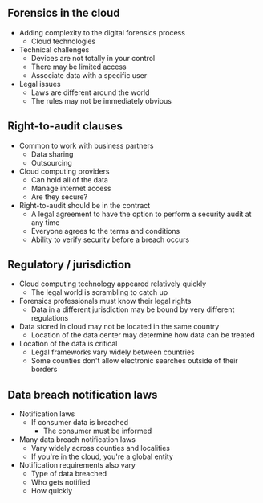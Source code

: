 ## Forensics in the cloud
- Adding complexity to the digital forensics process
	- Cloud technologies
- Technical challenges
	- Devices are not totally in your control
	- There may be limited access
	- Associate data with a specific user
- Legal issues
	- Laws are different around the world
	- The rules may not be immediately obvious
## Right-to-audit clauses
- Common to work with business partners
	- Data sharing
	- Outsourcing
- Cloud computing providers
	- Can hold all of the data
	- Manage internet access
	- Are they secure?
- Right-to-audit should be in the contract
	- A legal agreement to have the option to perform a security audit at any time
	- Everyone agrees to the terms and conditions
	- Ability to verify security before a breach occurs
## Regulatory / jurisdiction
- Cloud computing technology appeared relatively quickly
	- The legal world is scrambling to catch up
- Forensics professionals must know their legal rights
	- Data in a different jurisdiction may be bound by very different regulations
- Data stored in cloud may not be located in the same country
	- Location of the data center may determine how data can be treated
- Location of the data is critical
	- Legal frameworks vary widely between countries
	- Some counties don't allow electronic searches outside of their borders
## Data breach notification laws
- Notification laws
	- If consumer data is breached
		- The consumer must be informed
- Many data breach notification laws
	- Vary widely across counties and localities
	- If you're in the cloud, you're a global entity
- Notification requirements also vary
	- Type of data breached
	- Who gets notified
	- How quickly

